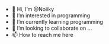 - 👋 Hi, I’m @Noiiky
- 👀 I’m interested in programming 
- 🌱 I’m currently learning programming
- 💞️ I’m looking to collaborate on ...
- 📫 How to reach me here

<!---
Noiiky/Noiiky is a ✨ special ✨ repository because its `README.md` (this file) appears on your GitHub profile.
You can click the Preview link to take a look at your changes.
--->
